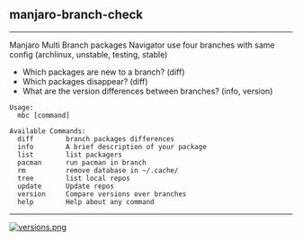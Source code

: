 ## manjaro-branch-check

---


Manjaro Multi Branch packages Navigator
use four branches with same config (archlinux, unstable, testing, stable)

- Which packages are new to a branch? (diff)
- Which packages disappear? (diff)
- What are the version differences between branches? (info, version)

```
Usage:
  mbc [command]

Available Commands:
  diff        branch packages differences
  info        A brief description of your package
  list        list packagers
  pacman      run pacman in branch
  rm          remove database in ~/.cache/
  tree        list local repos
  update      Update repos
  version     Compare versions over branches
  help        Help about any command
```

---

[![versions.png](https://i.postimg.cc/8Cbv88SX/versions.png)](https://postimg.cc/SXJR8vjc)
